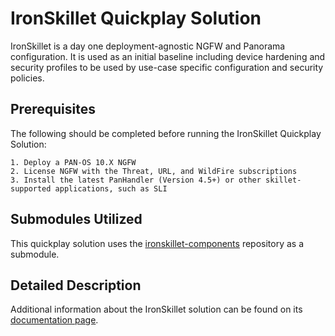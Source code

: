 # IronSkillet Quickplay Solution

IronSkillet is a day one deployment-agnostic NGFW and Panorama configuration. It is used
as an initial baseline including device hardening and security profiles to be used by use-case
specific configuration and security policies.

## Prerequisites 
The following should be completed before running the IronSkillet Quickplay Solution:

    1. Deploy a PAN-OS 10.X NGFW
    2. License NGFW with the Threat, URL, and WildFire subscriptions
    3. Install the latest PanHandler (Version 4.5+) or other skillet-supported applications, such as SLI

## Submodules Utilized

This quickplay solution uses the [ironskillet-components](https://github.com/PaloAltoNetworks/ironskillet-components) 
repository as a submodule.

## Detailed Description

Additional information about the IronSkillet solution can be found on its
[documentation page](https://iron-skillet.readthedocs.io/en/docs_master/).